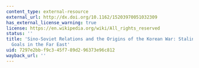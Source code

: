 ```yaml
---
content_type: external-resource
external_url: http://dx.doi.org/10.1162/15203970051032309
has_external_license_warning: true
license: https://en.wikipedia.org/wiki/All_rights_reserved
status: ''
title: 'Sino-Soviet Relations and the Origins of the Korean War: Stalin''s Strategic
  Goals in the Far East'
uid: 7297e2bb-f9c3-45f7-89d2-96373e96c812
wayback_url: ''
---
```

